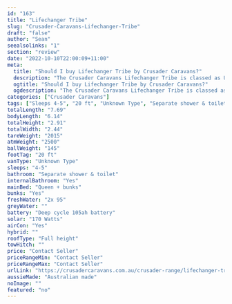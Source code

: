 ```yaml
---
id: "163"
title: "Lifechanger Tribe"
slug: "Crusader-Caravans-Lifechanger-Tribe"
draft: "false"
author: "Sean"
seealsolinks: "1"
section: "review"
date: "2022-10-10T22:00:09+11:00"
meta:
  title: "Should I buy Lifechanger Tribe by Crusader Caravans?"
  description: "The Crusader Caravans Lifechanger Tribe is classed as Unknown Type, and sleeps 4-5 people. It is Australian made and comes in at 20 ft. It generally has Separate shower & toilet."
  ogtitle: "Should I buy Lifechanger Tribe by Crusader Caravans?"
  ogdescription: "The Crusader Caravans Lifechanger Tribe is classed as Unknown Type, and sleeps 4-5 people. It is Australian made and comes in at 20 ft. It generally has Separate shower & toilet."
categories: ["Crusader Caravans"]
tags: ["Sleeps 4-5", "20 ft", "Unknown Type", "Separate shower & toilet", "Full height", "Price Unknown", "Australian made"]
totalLength: "7.69"
bodyLength: "6.14"
totalHeight: "2.91"
totalWidth: "2.44"
tareWeight: "2015"
atmWeight: "2500"
ballWeight: "145"
footTag: "20 ft"
vanType: "Unknown Type"
sleeps: "4-5"
bathroom: "Separate shower & toilet"
internalBathroom: "Yes"
mainBed: "Queen + bunks"
bunks: "Yes"
freshWater: "2x 95"
greyWater: ""
battery: "Deep cycle 105ah battery"
solar: "170 Watts"
airCon: "Yes"
hybrid: ""
roofType: "Full height"
towHitch: ""
price: "Contact Seller"
priceRangeMin: "Contact Seller"
priceRangeMax: "Contact Seller"
urlLink: "https://crusadercaravans.com.au/crusader-range/lifechanger-tribe/"
aussieMade: "Australian made"
noImage: ""
featured: "no"
---
```

